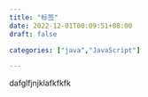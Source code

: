 ```yaml
---
title: "标签"
date: 2022-12-01T00:09:51+08:00
draft: false

categories: ["java","JavaScript"]

---
```


dafglfjnjklafkfkfk